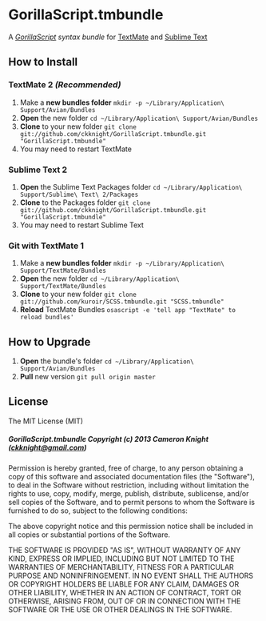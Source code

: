 GorillaScript.tmbundle
======================

A *[GorillaScript](http://ckknight.github.io/gorillascript/) syntax bundle* for [TextMate](https://github.com/textmate/textmate) and [Sublime Text](http://www.sublimetext.com/)

## How to Install

### TextMate 2 *(Recommended)*

1. Make a **new bundles folder** `mkdir -p ~/Library/Application\ Support/Avian/Bundles`
2. **Open** the new folder `cd ~/Library/Application\ Support/Avian/Bundles`
3. **Clone** to your new folder `git clone git://github.com/ckknight/GorillaScript.tmbundle.git "GorillaScript.tmbundle"`
4. You may need to restart TextMate

### Sublime Text 2

1. **Open** the Sublime Text Packages folder `cd ~/Library/Application\ Support/Sublime\ Text\ 2/Packages`
2. **Clone** to the Packages folder `git clone git://github.com/ckknight/GorillaScript.tmbundle.git "GorillaScript.tmbundle"`
3. You may need to restart Sublime Text

### Git with TextMate 1

1. Make a **new bundles folder** `mkdir -p ~/Library/Application\ Support/TextMate/Bundles`
2. **Open** the new folder `cd ~/Library/Application\ Support/TextMate/Bundles`
3. **Clone** to your new folder `git clone git://github.com/kuroir/SCSS.tmbundle.git "SCSS.tmbundle"`
4. **Reload** TextMate Bundles `osascript -e 'tell app "TextMate" to reload bundles'`


## How to Upgrade

1. **Open** the bundle's folder `cd ~/Library/Application\ Support/Avian/Bundles`
2. **Pull** new version `git pull origin master`

## License

The MIT License (MIT)

##### GorillaScript.tmbundle Copyright (c) 2013 Cameron Knight (ckknight@gmail.com)

Permission is hereby granted, free of charge, to any person obtaining a copy
of this software and associated documentation files (the "Software"), to deal
in the Software without restriction, including without limitation the rights
to use, copy, modify, merge, publish, distribute, sublicense, and/or sell
copies of the Software, and to permit persons to whom the Software is
furnished to do so, subject to the following conditions:

The above copyright notice and this permission notice shall be included in
all copies or substantial portions of the Software.

THE SOFTWARE IS PROVIDED "AS IS", WITHOUT WARRANTY OF ANY KIND, EXPRESS OR
IMPLIED, INCLUDING BUT NOT LIMITED TO THE WARRANTIES OF MERCHANTABILITY,
FITNESS FOR A PARTICULAR PURPOSE AND NONINFRINGEMENT. IN NO EVENT SHALL THE
AUTHORS OR COPYRIGHT HOLDERS BE LIABLE FOR ANY CLAIM, DAMAGES OR OTHER
LIABILITY, WHETHER IN AN ACTION OF CONTRACT, TORT OR OTHERWISE, ARISING FROM,
OUT OF OR IN CONNECTION WITH THE SOFTWARE OR THE USE OR OTHER DEALINGS IN
THE SOFTWARE.
